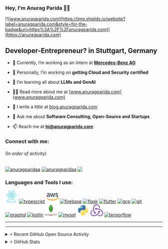 ### Hey, I'm Anurag Parida 🙋‍♂️

[![www.anuragparida.com](https://img.shields.io/website?label=anuragparida.com&style=for-the-badge&url=https%3A%2F%2Fanuragparida.com)](https://anuragparida.com)

## Developer-Entrepreneur? in Stuttgart, Germany

- 🏢 Currently, I’m working as an Intern at [**Mercedes-Benz AG**](https://group.mercedes-benz.com/careers/about-us/mercedes-benz-operating-system/)

- 🔭 Personally, I’m working on **getting Cloud and Security certified**

- 🌱 I’m learning all about **LLMs and GenAI**

- 👨‍💻 Read more about me at [www.anuragparida.com](www.anuragparida.com)

- 🤝 I write a little at [blog.anuragparida.com](blog.anuragparida.com)

- 💬 Ask me about **Software Consulting, Open-Source and Startups**

- 📫 Reach me at **hi@anuragparida.com**

### Connect with me:

###### (In order of activity)

[<img align="center" src="https://img.shields.io/badge/hi@anuragparida.com-000000?style=for-the-badge&logo=About.me&logoColor=white" alt="anuragparidaa"/>](mailto:hi@anuragparida.com)
[<img align="center" src="https://img.shields.io/badge/@anuragparidaa-E4405F?style=for-the-badge&logo=instagram&logoColor=white" alt="anuragparidaa"/>](https://instagram.com/anuragparidaa)
[<img align="center" src="https://img.shields.io/badge/anuragparida-0077B5?style=for-the-badge&logo=linkedin&logoColor=white"/>](https://linkedin.com/in/anuragparida)
<br/>

### Languages and Tools I use:

[<img src="https://raw.githubusercontent.com/devicons/devicon/master/icons/react/react-original-wordmark.svg" alt="react" width="40" height="40"/>](https://reactjs.org/)
[<img src="https://cdn.jsdelivr.net/gh/devicons/devicon@latest/icons/typescript/typescript-original.svg" alt="typescript" width="40" height="40"/>](https://www.typescriptlang.org/)
[<img src="https://raw.githubusercontent.com/devicons/devicon/master/icons/amazonwebservices/amazonwebservices-original-wordmark.svg" alt="aws" width="40" height="40"/>](https://aws.amazon.com)
[<img src="https://www.vectorlogo.zone/logos/firebase/firebase-icon.svg" alt="firebase" width="40" height="40"/>](https://firebase.google.com/)
[<img src="https://cdn.jsdelivr.net/gh/devicons/devicon@latest/icons/flask/flask-original.svg" alt="flask" width="40" height="40"/>](https://flask.palletsprojects.com/)
[<img src="https://www.vectorlogo.zone/logos/flutterio/flutterio-icon.svg" alt="flutter" width="40" height="40"/>](https://flutter.dev)
[<img src="https://www.vectorlogo.zone/logos/google_cloud/google_cloud-icon.svg" alt="gcp" width="40" height="40"/>](https://cloud.google.com)
[<img src="https://www.vectorlogo.zone/logos/git-scm/git-scm-icon.svg" alt="git" width="40" height="40"/>](https://git-scm.com/)
[<img src="https://www.vectorlogo.zone/logos/graphql/graphql-icon.svg" alt="graphql" width="40" height="40"/>](https://graphql.org)
[<img src="https://www.vectorlogo.zone/logos/kotlinlang/kotlinlang-icon.svg" alt="kotlin" width="40" height="40"/>](https://kotlinlang.org)
[<img src="https://raw.githubusercontent.com/devicons/devicon/master/icons/mongodb/mongodb-original-wordmark.svg" alt="mongodb" width="40" height="40"/>](https://www.mongodb.com/)
[<img src="https://cdn.jsdelivr.net/gh/devicons/devicon@latest/icons/mysql/mysql-original.svg" alt="mysql" width="40" height="40"/>](https://www.mysql.com/)
[<img src="https://raw.githubusercontent.com/devicons/devicon/master/icons/python/python-original.svg" alt="python" width="40" height="40"/>](https://www.python.org)
[<img src="https://raw.githubusercontent.com/devicons/devicon/master/icons/redux/redux-original.svg" alt="redux" width="40" height="40"/>](https://redux.js.org)
[<img src="https://www.vectorlogo.zone/logos/tensorflow/tensorflow-icon.svg" alt="tensorflow" width="40" height="40"/>](https://www.tensorflow.org)<br/>

---

<!--### 🎧 What I'm vibing to right now:

[![Spotify](https://spotify-now-playing-kappa-navy.vercel.app/api/spotify)](https://open.spotify.com/user/anuragparida)-->

---

<details>
  <summary>⚡ Recent GitHub Open Source Activity</summary>
  
<!--START_SECTION:activity-->
<!--END_SECTION:activity-->

</details>

<details>
  <summary>⚡ GitHub Stats</summary><br/>

![Anurag's GitHub stats](https://github-readme-stats.vercel.app/api?username=anuragparida&count_private=true&show_icons=true&theme=prussian&hide_border=true)

</details>
